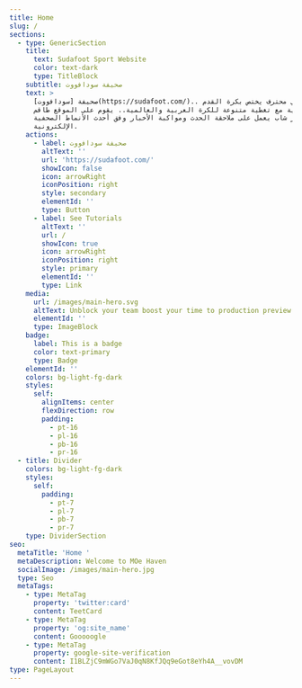 ```yaml
---
title: Home
slug: /
sections:
  - type: GenericSection
    title:
      text: Sudafoot Sport Website
      color: text-dark
      type: TitleBlock
    subtitle: صحيفة سودافووت
    text: >
      صحيفة [سودافووت](https://sudafoot.com/).. موقع رياضي محترف يختص بكرة القدم
      السودانية مع تغطية متنوعة للكرة العربية والعالمية.. يقوم على الموقع طاقم
      تحرير شاب يعمل على ملاحقة الحدث ومواكبة الأخبار وفق أحدث الأنماط الصحفية
      الإلكترونية.
    actions:
      - label: صحيفة سودافووت
        altText: ''
        url: 'https://sudafoot.com/'
        showIcon: false
        icon: arrowRight
        iconPosition: right
        style: secondary
        elementId: ''
        type: Button
      - label: See Tutorials
        altText: ''
        url: /
        showIcon: true
        icon: arrowRight
        iconPosition: right
        style: primary
        elementId: ''
        type: Link
    media:
      url: /images/main-hero.svg
      altText: Unblock your team boost your time to production preview
      elementId: ''
      type: ImageBlock
    badge:
      label: This is a badge
      color: text-primary
      type: Badge
    elementId: ''
    colors: bg-light-fg-dark
    styles:
      self:
        alignItems: center
        flexDirection: row
        padding:
          - pt-16
          - pl-16
          - pb-16
          - pr-16
  - title: Divider
    colors: bg-light-fg-dark
    styles:
      self:
        padding:
          - pt-7
          - pl-7
          - pb-7
          - pr-7
    type: DividerSection
seo:
  metaTitle: 'Home '
  metaDescription: Welcome to MOe Haven
  socialImage: /images/main-hero.jpg
  type: Seo
  metaTags:
    - type: MetaTag
      property: 'twitter:card'
      content: TeetCard
    - type: MetaTag
      property: 'og:site_name'
      content: Gooooogle
    - type: MetaTag
      property: google-site-verification
      content: I1BLZjC9mWGo7VaJ0qN8KfJQq9eGot8eYh4A__vovDM
type: PageLayout
---
```

